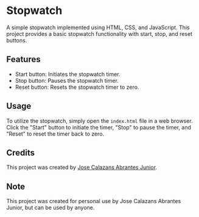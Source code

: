 # Stopwatch

A simple stopwatch implemented using HTML, CSS, and JavaScript. This project provides a basic stopwatch functionality with start, stop, and reset buttons.

## Features

- Start button: Initiates the stopwatch timer.
- Stop button: Pauses the stopwatch timer.
- Reset button: Resets the stopwatch timer to zero.

## Usage

To utilize the stopwatch, simply open the `index.html` file in a web browser. Click the "Start" button to initiate the timer, "Stop" to pause the timer, and "Reset" to reset the timer back to zero.

## Credits

This project was created by [Jose Calazans Abrantes Junior](https://github.com/joseabrantesjr).

## Note

This project was created for personal use by Jose Calazans Abrantes Junior, but can be used by anyone.
